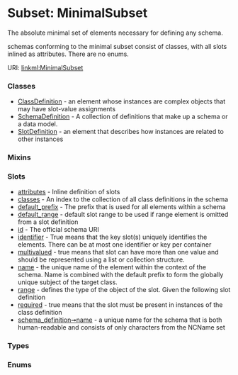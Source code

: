
# Subset: MinimalSubset

The absolute minimal set of elements necessary for defining any schema.

schemas conforming to the minimal subset consist of classes, with all slots
inlined as attributes. There are no enums.

URI: [linkml:MinimalSubset](https://w3id.org/linkml/MinimalSubset)


### Classes

 * [ClassDefinition](ClassDefinition.md) - an element whose instances are complex objects that may have slot-value assignments
 * [SchemaDefinition](SchemaDefinition.md) - A collection of definitions that make up a schema or a data model.
 * [SlotDefinition](SlotDefinition.md) - an element that describes how instances are related to other instances

### Mixins


### Slots

 * [attributes](attributes.md) - Inline definition of slots
 * [classes](classes.md) - An index to the collection of all class definitions in the schema
 * [default_prefix](default_prefix.md) - The prefix that is used for all elements within a schema
 * [default_range](default_range.md) - default slot range to be used if range element is omitted from a slot definition
 * [id](id.md) - The official schema URI
 * [identifier](identifier.md) - True means that the key slot(s) uniquely identifies the elements. There can be at most one identifier or key per container
 * [multivalued](multivalued.md) - true means that slot can have more than one value and should be represented using a list or collection structure.
 * [name](name.md) - the unique name of the element within the context of the schema.  Name is combined with the default prefix to form the globally unique subject of the target class.
 * [range](range.md) - defines the type of the object of the slot.  Given the following slot definition
 * [required](required.md) - true means that the slot must be present in instances of the class definition
 * [schema_definition➞name](schema_definition_name.md) - a unique name for the schema that is both human-readable and consists of only characters from the NCName set

### Types


### Enums

